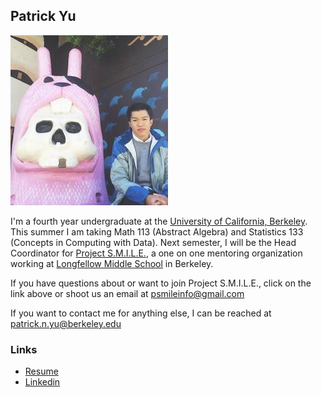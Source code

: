 Patrick Yu
---------
![alt text](patrick.jpg "Title")

I'm a fourth year undergraduate at the [University of California, Berkeley](http://www.berkeley.edu/index.html).  This summer I am taking Math 113 (Abstract Algebra) and Statistics 133 (Concepts in Computing with Data).  Next semester, I will be the Head Coordinator for [Project S.M.I.L.E.](http://www.calprojectsmile.org), a one on one mentoring organization working at [Longfellow Middle School](http://www.berkeleyschools.net/schools/middle-schools/longfellow-middle-school/) in Berkeley.

If you have questions about or want to join Project S.M.I.L.E., click on the link above or shoot us an email at <psmileinfo@gmail.com>

If you want to contact me for anything else, I can be reached at <patrick.n.yu@berkeley.edu>

### Links
* [Resume](resume.pdf)
* [Linkedin](http://www.linkedin.com/in/patricknyu)
